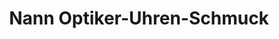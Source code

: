 ---
title: "Nann Optiker-Uhren-Schmuck"
url: /ettenheim/nann-optiker-uhren-schmuck/
shop: Optiker
---
